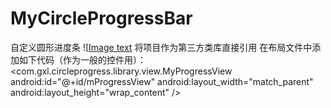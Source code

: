 # MyCircleProgressBar
自定义圆形进度条
![[Image text](https://github.com/jtsky/MyCircleProgressBar/tree/master/ImageFolder/1.png)
将项目作为第三方类库直接引用
在布局文件中添加如下代码（作为一般的控件用）：
<com.gxl.circleprogress.library.view.MyProgressView
            android:id="@+id/mProgressView"
            android:layout_width="match_parent"
            android:layout_height="wrap_content"
            />
